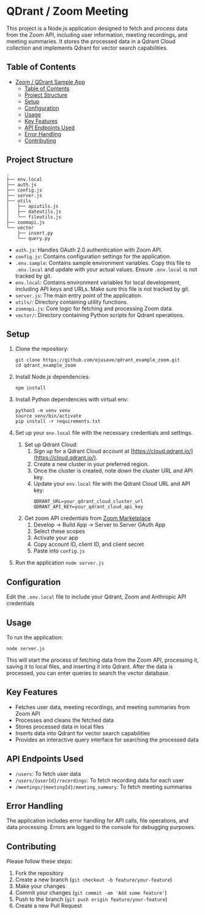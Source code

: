 # QDrant / Zoom Meeting 

This project is a Node.js application designed to fetch and process data from the Zoom API, including user information, meeting recordings, and meeting summaries. It stores the processed data in a Qdrant Cloud collection and implements Qdrant for vector search capabilities.

## Table of Contents

- [Zoom / QDrant Sample App](#zoom--qdrant-sample-app)
  - [Table of Contents](#table-of-contents)
  - [Project Structure](#project-structure)
  - [Setup](#setup)
  - [Configuration](#configuration)
  - [Usage](#usage)
  - [Key Features](#key-features)
  - [API Endpoints Used](#api-endpoints-used)
  - [Error Handling](#error-handling)
  - [Contributing](#contributing)

## Project Structure

```
.
├── env.local
├── auth.js
├── config.js
├── server.js
├── utils
│   ├── apiutils.js
│   ├── dateutils.js
│   └── fileutils.js
├── zoomapi.js
└── vector
    ├── insert.py
    └── query.py
```

- `auth.js`: Handles OAuth 2.0 authentication with Zoom API.
- `config.js`: Contains configuration settings for the application.
- `.env.sample`: Contains sample environment variables. Copy this file to `.env.local` and update with your actual values. Ensure `.env.local` is not tracked by git.
- `env.local`: Contains environment variables for local development, including API keys and URLs. Make sure this file is not tracked by git.
- `server.js`: The main entry point of the application.
- `utils/`: Directory containing utility functions.
- `zoomapi.js`: Core logic for fetching and processing Zoom data.
- `vector/`: Directory containing Python scripts for Qdrant operations.

## Setup

1. Clone the repository:
    ```
    git clone https://github.com/ojusave/qdrant_example_zoom.git
    cd qdrant_example_zoom
    ```

2. Install Node.js dependencies:
   ```
   npm install
   ```

3. Install Python dependencies with virtual env:
   ```
   python3 -m venv venv
   source venv/bin/activate
   pip install -r requirements.txt
   ```

4. Set up your `env.local` file with the necessary credentials and settings.
   1. Set up Qdrant Cloud:
      1. Sign up for a Qdrant Cloud account at [https://cloud.qdrant.io/](https://cloud.qdrant.io/).
      2. Create a new cluster in your preferred region.
      3. Once the cluster is created, note down the cluster URL and API key.
      4. Update your `env.local` file with the Qdrant Cloud URL and API key:
         ```
         QDRANT_URL=your_qdrant_cloud_cluster_url
         QDRANT_API_KEY=your_qdrant_cloud_api_key
         ```
   2. Get zoom API credentials from [Zoom Marketplace](https://marketplace.zoom.us/develop/apps) 
      1. Develop -> Build App -> Server to Server OAuth App
      2. Select these scopes
      3. Activate your app
      4. Copy account ID, client ID, and client secret
      5. Paste into `config.js`
6. Run the application `node server.js`
## Configuration

Edit the `.env.local` file to include your Qdrant, Zoom and Anthropic API credentials

## Usage

To run the application:

```
node server.js
```

This will start the process of fetching data from the Zoom API, processing it, saving it to local files, and inserting it into Qdrant. After the data is processed, you can enter queries to search the vector database.

## Key Features

- Fetches user data, meeting recordings, and meeting summaries from Zoom API
- Processes and cleans the fetched data
- Stores processed data in local files
- Inserts data into Qdrant for vector search capabilities
- Provides an interactive query interface for searching the processed data

## API Endpoints Used

- `/users`: To fetch user data
- `/users/{userId}/recordings`: To fetch recording data for each user
- `/meetings/{meetingId}/meeting_summary`: To fetch meeting summaries

## Error Handling

The application includes error handling for API calls, file operations, and data processing. Errors are logged to the console for debugging purposes.

## Contributing

Please follow these steps:

1. Fork the repository
2. Create a new branch (`git checkout -b feature/your-feature`)
3. Make your changes
4. Commit your changes (`git commit -am 'Add some feature'`)
5. Push to the branch (`git push origin feature/your-feature`)
6. Create a new Pull Request
```

